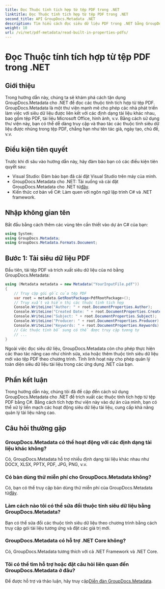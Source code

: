 ```yaml
---
title: Đọc Thuộc tính tích hợp từ tệp PDF trong .NET
linktitle: Đọc Thuộc tính tích hợp từ tệp PDF trong .NET
second_title: API GroupDocs.Metadata .NET
description: Tìm hiểu cách đọc siêu dữ liệu PDF trong .NET bằng GroupDocs.Metadata. Truy cập tên tác giả, ngày tạo, chủ đề, v.v. bằng mã C#.
weight: 10
url: /vi/net/pdf-metadata/read-built-in-properties-pdfs/
---
```


# Đọc Thuộc tính tích hợp từ tệp PDF trong .NET

## Giới thiệu
Trong hướng dẫn này, chúng ta sẽ khám phá cách tận dụng GroupDocs.Metadata cho .NET để đọc các thuộc tính tích hợp từ tệp PDF. GroupDocs.Metadata là một thư viện mạnh mẽ cho phép các nhà phát triển làm việc với siêu dữ liệu được liên kết với các định dạng tài liệu khác nhau, bao gồm tệp PDF, tài liệu Microsoft Office, hình ảnh, v.v. Bằng cách sử dụng thư viện này, bạn có thể dễ dàng truy cập và thao tác các thuộc tính siêu dữ liệu được nhúng trong tệp PDF, chẳng hạn như tên tác giả, ngày tạo, chủ đề, v.v.
## Điều kiện tiên quyết
Trước khi đi sâu vào hướng dẫn này, hãy đảm bảo bạn có các điều kiện tiên quyết sau:
- Visual Studio: Đảm bảo bạn đã cài đặt Visual Studio trên máy của mình.
-  GroupDocs.Metadata cho .NET: Tải xuống và cài đặt GroupDocs.Metadata cho .NET từ[đây](https://releases.groupdocs.com/metadata/net/).
- Kiến thức cơ bản về C#: Làm quen với ngôn ngữ lập trình C# và .NET framework.

## Nhập không gian tên
Bắt đầu bằng cách thêm các vùng tên cần thiết vào dự án C# của bạn:
```csharp
using System;
using GroupDocs.Metadata;
using GroupDocs.Metadata.Formats.Document;
```
## Bước 1: Tải siêu dữ liệu PDF
Đầu tiên, tải tệp PDF và trích xuất siêu dữ liệu của nó bằng GroupDocs.Metadata:
```csharp
using (Metadata metadata = new Metadata("YourInputFile.pdf"))
{
    // Truy cập gói gốc của tệp PDF
    var root = metadata.GetRootPackage<PdfRootPackage>();
    // Truy xuất và hiển thị các thuộc tính tích hợp
    Console.WriteLine("Author: " + root.DocumentProperties.Author);
    Console.WriteLine("Created Date: " + root.DocumentProperties.CreatedDate);
    Console.WriteLine("Subject: " + root.DocumentProperties.Subject);
    Console.WriteLine("Producer: " + root.DocumentProperties.Producer);
    Console.WriteLine("Keywords: " + root.DocumentProperties.Keywords);
    // Các thuộc tính bổ sung có thể được truy cập tương tự
    // ...
}
```
Ngoài việc đọc siêu dữ liệu, GroupDocs.Metadata còn cho phép thực hiện các thao tác nâng cao như chỉnh sửa, xóa hoặc thêm thuộc tính siêu dữ liệu mới vào tệp PDF theo chương trình. Tính linh hoạt này cho phép quản lý toàn diện siêu dữ liệu tài liệu trong các ứng dụng .NET của bạn.
## Phần kết luận
Trong hướng dẫn này, chúng tôi đã đề cập đến cách sử dụng GroupDocs.Metadata cho .NET để trích xuất các thuộc tính tích hợp từ tệp PDF bằng C#. Bằng cách tích hợp thư viện này vào dự án của mình, bạn có thể xử lý liền mạch các hoạt động siêu dữ liệu tài liệu, cung cấp khả năng quản lý tài liệu nâng cao.

## Câu hỏi thường gặp
### GroupDocs.Metadata có thể hoạt động với các định dạng tài liệu khác không?
Có, GroupDocs.Metadata hỗ trợ nhiều định dạng tài liệu khác nhau như DOCX, XLSX, PPTX, PDF, JPG, PNG, v.v.
### Có bản dùng thử miễn phí cho GroupDocs.Metadata không?
Có, bạn có thể truy cập bản dùng thử miễn phí của GroupDocs.Metadata từ[đây](https://releases.groupdocs.com/).
### Làm cách nào tôi có thể sửa đổi thuộc tính siêu dữ liệu bằng GroupDocs.Metadata?
Bạn có thể sửa đổi các thuộc tính siêu dữ liệu theo chương trình bằng cách truy cập gói tài liệu tương ứng và đặt các giá trị mới.
### GroupDocs.Metadata có hỗ trợ .NET Core không?
Có, GroupDocs.Metadata tương thích với cả .NET Framework và .NET Core.
### Tôi có thể tìm hỗ trợ hoặc đặt câu hỏi liên quan đến GroupDocs.Metadata ở đâu?
 Để được hỗ trợ và thảo luận, hãy truy cập[Diễn đàn GroupDocs.Metadata](https://forum.groupdocs.com/c/metadata/14).